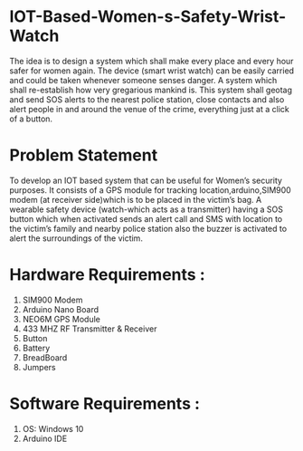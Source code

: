 # IOT-Based-Women-s-Safety-Wrist-Watch
The idea is to design a system which shall make every place and every hour safer for women  again.
The device (smart wrist watch) can be easily carried and could be taken whenever someone senses danger. A system which shall re-establish how very gregarious mankind is. 
This system shall geotag and send SOS alerts to the nearest police station, close contacts and also alert people in and around the venue of the crime, everything just at a click of a button. 

# Problem Statement

To develop an IOT based system that can be useful for Women’s security purposes. It consists of a GPS module for tracking location,arduino,SIM900 modem (at receiver side)which is to be placed in the victim’s bag. 
A wearable safety device (watch-which acts as a transmitter) having a SOS button which when activated sends an alert call and SMS with location to the victim’s family and nearby police station also the buzzer is activated to alert the surroundings of the victim.


# Hardware Requirements :

1. SIM900 Modem
2. Arduino Nano Board
3. NEO6M GPS Module
4. 433 MHZ RF Transmitter & Receiver
5. Button
6. Battery
7. BreadBoard
8. Jumpers

 # Software Requirements :

1. OS: Windows 10
2. Arduino IDE












